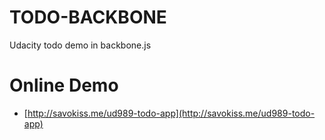 # TODO-BACKBONE
Udacity todo demo in backbone.js
# Online Demo
- [http://savokiss.me/ud989-todo-app](http://savokiss.me/ud989-todo-app)
